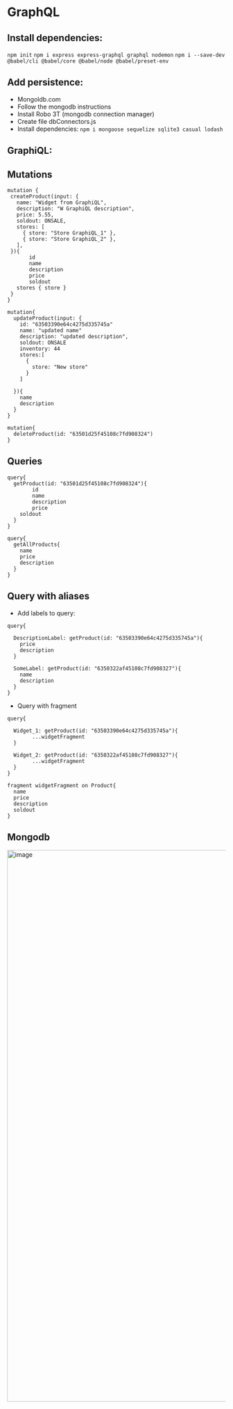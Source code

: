 # GraphQL
## Install dependencies:
```npm init```
```npm i express express-graphql graphql nodemon```
```npm i --save-dev @babel/cli @babel/core @babel/node @babel/preset-env```
 
## Add persistence:
  - Mongoldb.com
  - Follow the mongodb instructions
  - Install Robo 3T (mongodb connection manager)
  - Create file dbConnectors.js
  - Install dependencies: ```npm i mongoose sequelize sqlite3 casual lodash```
## GraphiQL:
## Mutations
 
 ```
 mutation {
  createProduct(input: {
    name: "Widget from GraphiQL",
    description: "W GraphiQL description",
    price: 5.55,
    soldout: ONSALE,
    stores: [
      { store: "Store GraphiQL_1" },
      { store: "Store GraphiQL_2" },
    ],   
  }){
    	id
    	name
    	description
    	price
    	soldout
	stores { store }
  }
}
```
```
mutation{
  updateProduct(input: {
    id: "63503390e64c4275d335745a"
    name: "updated name"
    description: "updated description",
    soldout: ONSALE
    inventory: 44
    stores:[
      {
        store: "New store"
      }
    ]
   
  }){
    name
    description
  }
}
```
```
mutation{
  deleteProduct(id: "63501d25f45108c7fd908324")
}
```
## Queries
```
query{
  getProduct(id: "63501d25f45108c7fd908324"){
    	id
    	name
    	description
    	price
   	soldout
  }
}
```
```
query{
  getAllProducts{
    name
    price
    description
  }
}
```

## Query with aliases
- Add labels to query:
```
query{
  
  DescriptionLabel: getProduct(id: "63503390e64c4275d335745a"){
    price
    description
  }
  
  SomeLabel: getProduct(id: "6350322af45108c7fd908327"){
    name
    description
  }
}
```

- Query with fragment
```
query{
  
  Widget_1: getProduct(id: "63503390e64c4275d335745a"){
		...widgetFragment
  }
  
  Widget_2: getProduct(id: "6350322af45108c7fd908327"){
		...widgetFragment
  }
}

fragment widgetFragment on Product{
  name
  price
  description
  soldout
}
```
  
## Mongodb
<img width="1268" alt="image" src="https://user-images.githubusercontent.com/45378000/196783089-505b3c1f-35e0-4012-9f77-a392c3b7d373.png">
